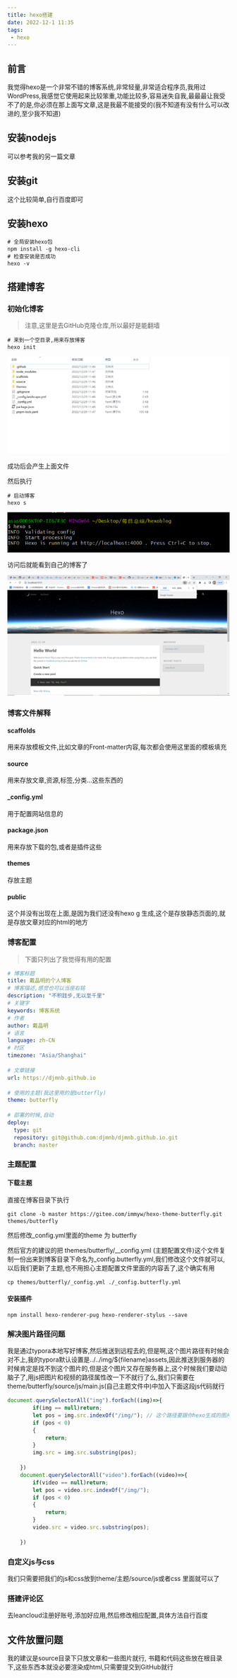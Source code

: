 ```yaml
---
title: hexo搭建
date: 2022-12-1 11:35
tags:
 - hexo
---
```


## 前言

我觉得hexo是一个非常不错的博客系统,非常轻量,非常适合程序员,我用过WordPress,我感觉它使用起来比较笨重,功能比较多,容易迷失自我,最最最让我受不了的是,你必须在那上面写文章,这是我最不能接受的(我不知道有没有什么可以改进的,至少我不知道)

## 安装nodejs

可以参考我的另一篇文章

## 安装git

这个比较简单,自行百度即可

## 安装hexo

```shell
# 全局安装hexo包
npm install -g hexo-cli
# 检查安装是否成功
hexo -v 
```

## 搭建博客

### 初始化博客

> 注意,这里是去GitHub克隆仓库,所以最好是能翻墙

```shell
# 来到一个空目录,用来存放博客
hexo init
```

![image-20221229114729089](../../img/hexo搭建assets/image-20221229114729089.png)

成功后会产生上面文件

然后执行

```
# 启动博客
hexo s
```

![image-20221229114512443](../../img/hexo搭建assets/image-20221229114512443.png)

访问后就能看到自己的博客了

![image-20221229114540169](../../img/hexo搭建assets/image-20221229114540169.png)

### 博客文件解释

#### scaffolds

用来存放模板文件,比如文章的Front-matter内容,每次都会使用这里面的模板填充

#### source

用来存放文章,资源,标签,分类...这些东西的

#### _config.yml

用于配置网站信息的

#### package.json

用来存放下载的包,或者是插件这些

#### themes

存放主题

#### public

这个并没有出现在上面,是因为我们还没有hexo g 生成,这个是存放静态页面的,就是存放文章对应的html的地方

### 博客配置

> 下面只列出了我觉得有用的配置

```yaml
# 博客标题
title: 戴晶明的个人博客
# 博客描述,感觉也可以当座右铭
description: "不积跬步,无以至千里"
# 关键字
keywords: 博客系统
# 作者
author: 戴晶明
# 语言
language: zh-CN
# 时区
timezone: "Asia/Shanghai"

# 文章链接
url: https://djmnb.github.io

# 使用的主题(我这里用的是butterfly)
theme: butterfly

# 部署的时候,自动
deploy:
  type: git
  repository: git@github.com:djmnb/djmnb.github.io.git
  branch: master
```

### 主题配置

#### 下载主题

直接在博客目录下执行

```
git clone -b master https://gitee.com/immyw/hexo-theme-butterfly.git themes/butterfly
```

然后修改_config.yml里面的theme 为 butterfly

然后官方的建议的把 themes/butterfly/__config.yml (主题配置文件)这个文件复制一份出来到博客目录下命名为_config.butterfly.yml,我们修改这个文件就可以,以后我们更新了主题,也不用担心主题配置文件里面的内容丢了,这个确实有用

```
cp themes/butterfly/_config.yml ./_config.butterfly.yml
```



#### 安装插件

```shell
npm install hexo-renderer-pug hexo-renderer-stylus --save
```



### 解决图片路径问题

我是通过typora本地写好博客,然后推送到远程去的,但是啊,这个图片路径有时候会对不上,我的typora默认设置是../../img/${filename}assets,因此推送到服务器的时候肯定是找不到这个图片的,但是这个图片又存在服务器上,这个时候我们要动动脑子了,用js把图片和视频的路径属性改一下不就行了么,我们只需要在theme/butterfly/source/js/main.js(自己主题文件中)中加入下面这段js代码就行

```js
document.querySelectorAll("img").forEach((img)=>{
		if(img == null)return;
		let pos = img.src.indexOf("/img/"); // 这个路径要跟你hexo生成的图片路径对应上哈
		if (pos < 0)
		{
			return;
		}
		img.src = img.src.substring(pos);
		
	})
	document.querySelectorAll("video").forEach((video)=>{
		if(video == null)return;
		let pos = video.src.indexOf("/img/");
		if (pos < 0)
		{
			return;
		}
		video.src = video.src.substring(pos);
		
	})
```

### 自定义js与css

我们只需要把我们的js和css放到theme/主题/source/js或者css 里面就可以了

### 搭建评论区

去leancloud注册好账号,添加好应用,然后修改相应配置,具体方法自行百度



## 文件放置问题

我的建议是source目录下只放文章和一些图片就行, 书籍和代码这些放在根目录下,这些东西本就没必要渲染成html,只需要提交到GitHub就行
